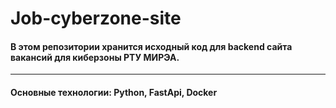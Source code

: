 # Job-cyberzone-site
#### В этом репозитории хранится исходный код для backend сайта вакансий для киберзоны РТУ МИРЭА.
----
#### Основные технологии: Python, FastApi, Docker

